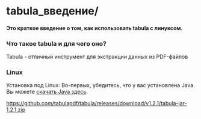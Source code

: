 # tabula_введение/
#### Это краткое введение о том, как использовать tabula с линуксом.

### Что такое tabula и для чего оно?
Tabula - отличный инструмент для экстракции данных из PDF-файлов

### Linux
Установка под Linux: Во-первых, убедитесь, что у вас установлена Java. Вы можете [скачать Java здесь](https://www.java.com/en/download/).


https://github.com/tabulapdf/tabula/releases/download/v1.2.1/tabula-jar-1.2.1.zip
